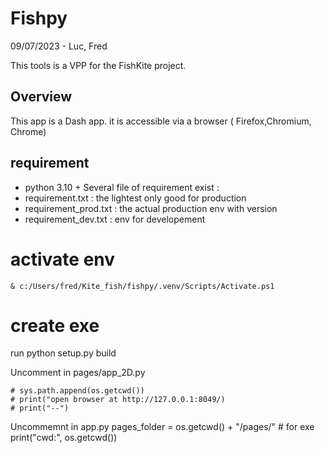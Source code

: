# Fishpy
09/07/2023  - Luc, Fred

This tools is a VPP for the FishKite project.

## Overview
This app is a Dash app. it is accessible via a browser ( Firefox,Chromium, Chrome)


## requirement 
 * python 3.10 +
 Several file of requirement exist :
  * requirement.txt  : the lightest only good for production
  * requirement_prod.txt  : the actual production env with version 
  * requirement_dev.txt  : env for developement
 
# activate env
    & c:/Users/fred/Kite_fish/fishpy/.venv/Scripts/Activate.ps1


# create exe 
run
     python setup.py build

Uncomment in pages/app_2D.py

    # sys.path.append(os.getcwd())
    # print("open browser at http://127.0.0.1:8049/)
    # print("--")

Uncommemnt in app.py
    pages_folder = os.getcwd() + "/pages/"  # for exe
    print("cwd:", os.getcwd())